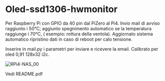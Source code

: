 # Oled-ssd1306-hwmonitor
Per Raspberry Pi con GPIO da 40 pin dal PiZero al Pi4.
Invio mail di avviso raggiunto i 50°C; 
aggiunto spegnimento automatico se la temperatura raggiunge i 70°C, ( esempio: rottura della ventola).
Aggiornato sistema automatico ripristino dati in caso di reboot per calo tensione.

Inserire in mail.py i parametri per inviare e ricevere la email.
Calibrato per oled 0,91 128x32 i2c.


![RPi4-NAS_00](https://www.schenardi.it/public/RPi4-NAS/images/RPi4-NAS_00.jpg)


Vedi README.pdf
